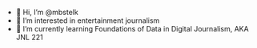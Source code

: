 - 👋 Hi, I’m @mbstelk
- 👀 I’m interested in entertainment journalism
- 🌱 I’m currently learning Foundations of Data in Digital Journalism, AKA JNL 221

<!---
mbstelk/mbstelk is a ✨ special ✨ repository because its `README.md` (this file) appears on your GitHub profile.
You can click the Preview link to take a look at your changes.
--->
